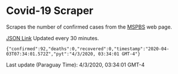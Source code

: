 # Covid-19 Scraper

Scrapes the number of confirmed cases from the [MSPBS](https://www.mspbs.gov.py/covid-19.php) web page.

[JSON Link](https://jmayalag.github.io/covid19-scrape/cases.json)
Updated every 30 minutes.
```
{"confirmed":92,"deaths":0,"recovered":0,"timestamp":"2020-04-03T07:34:01.572Z","pyt":"4/3/2020, 03:34:01 GMT-4"}
```
Last update (Paraguay Time): 4/3/2020, 03:34:01 GMT-4